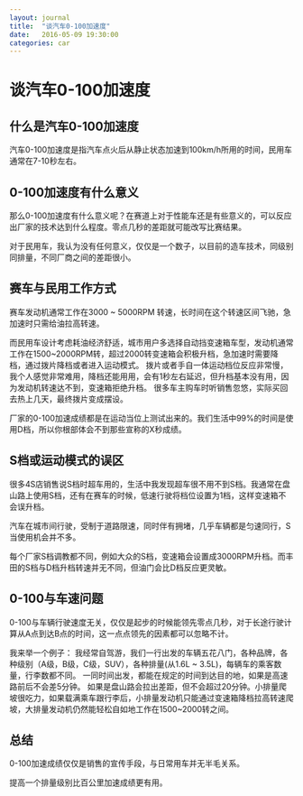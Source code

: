 ```yaml
---
layout: journal
title:  "谈汽车0-100加速度"
date:   2016-05-09 19:30:00
categories: car
---
```


谈汽车0-100加速度
======

什么是汽车0-100加速度
-----
汽车0-100加速度是指汽车点火后从静止状态加速到100km/h所用的时间，民用车通常在7-10秒左右。

0-100加速度有什么意义
-----
那么0-100加速度有什么意义呢？在赛道上对于性能车还是有些意义的，可以反应出厂家的技术达到什么程度。零点几秒的差距就可能改写比赛结果。

对于民用车，我认为没有任何意义，仅仅是一个数子，以目前的造车技术，同级别同排量，不同厂商之间的差距很小。

赛车与民用工作方式
-----
赛车发动机通常工作在3000 ~ 5000RPM 转速，长时间在这个转速区间飞驰，急加速时只需给油拉高转速。

而民用车设计考虑耗油经济舒适，城市用户多选择自动挡变速箱车型，发动机通常工作在1500~2000RPM转，超过2000转变速箱会积极升档，急加速时需要降档，通过拨片降档或者进入运动模式。
拨片或者手自一体运动档位反应非常慢，我个人感觉非常难用，降档还能用用，会有1秒左右延迟，但升档基本没有用，因为发动机转速达不到，变速箱拒绝升档。
很多车主购车时听销售忽悠，实际买回去热上几天，最终拨片变成摆设。

厂家的0-100加速成绩都是在运动当位上测试出来的。我们生活中99%的时间是使用D档，所以你根部体会不到那些宣称的X秒成绩。

S档或运动模式的误区
-----
很多4S店销售说S档时超车用的，生活中我发现超车很不用不到S档。我通常在盘山路上使用S档，还有在赛车的时候，低速行驶将档位设置为1档，这样变速箱不会误升档。

汽车在城市间行驶，受制于道路限速，同时伴有拥堵，几乎车辆都是匀速同行，S当使用机会并不多。

每个厂家S档调教都不同，例如大众的S档，变速箱会设置成3000RPM升档。而丰田的S档与D档升档转速并无不同，但油门会比D档反应更灵敏。

0-100与车速问题
-----
0-100与车辆行驶速度无关，仅仅是起步的时候能领先零点几秒，对于长途行驶计算从A点到达B点的时间，这一点点领先的因素都可以忽略不计。

我来举一个例子：
我经常自驾游，我们一行出发的车辆五花八门，各种品牌，各种级别（A级，B级，C级，SUV），各种排量(从1.6L ~ 3.5L)，每辆车的乘客数量，行李数都不同。
一同时间出发，都能在规定的时间到达目的地，如果是高速路前后不会差5分钟。
如果是盘山路会拉出差距，但不会超过20分钟。小排量爬坡很吃力，如果载满乘车跟行李后，小排量发动机只能通过变速箱降档拉高转速爬坡，大排量发动机仍然能轻松自如地工作在1500~2000转之间。

总结
-----
0-100加速成绩仅仅是销售的宣传手段，与日常用车并无半毛关系。

提高一个排量级别比百公里加速成绩更有用。